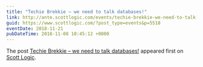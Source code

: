 ```yaml
---
title: "Techie Brekkie – we need to talk databases!"
link: http://ante.scottlogic.com/events/techie-brekkie-we-need-to-talk-databases/
guid: https://www.scottlogic.com/?post_type=events&p=5518
eventDate: 2018-11-21
pubDateTime: 2018-11-08 10:45:12 +0000
---
```


<p>The post <a rel="nofollow" href="http://ante.scottlogic.com/events/techie-brekkie-we-need-to-talk-databases/">Techie Brekkie &#8211; we need to talk databases!</a> appeared first on <a rel="nofollow" href="http://ante.scottlogic.com">Scott Logic</a>.</p>